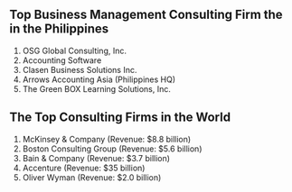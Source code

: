 ## Top Business Management Consulting Firm the in the Philippines

1. OSG Global Consulting, Inc.
2. Accounting Software
3. Clasen Business Solutions Inc.
4. Arrows Accounting Asia (Philippines HQ)
5. The Green BOX Learning Solutions, Inc.


## The Top Consulting Firms in the World

1. McKinsey & Company (Revenue: $8.8 billion)
2. Boston Consulting Group (Revenue: $5.6 billion)
3. Bain & Company (Revenue: $3.7 billion)
4. Accenture (Revenue: $35 billion)
5. Oliver Wyman (Revenue: $2.0 billion)

